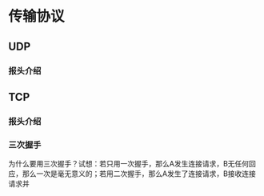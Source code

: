 

# 传输协议

## UDP

### 报头介绍

## TCP

### 报头介绍

### 三次握手
为什么要用三次握手？试想：若只用一次握手，那么A发生连接请求，B无任何回应，那么一次是毫无意义的；若用二次握手，那么A发生了连接请求，B接收连接请求并

